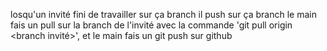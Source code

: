 losqu'un invité fini de travailler sur ça branch il push sur ça branch le main fais un pull sur la branch de l'invité avec la commande 'git pull origin <branch invité>', et le main fais un git push sur github